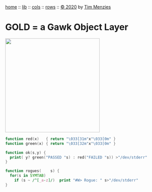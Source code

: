 <a name=top>&nbsp;<p>
<a href="https://github.com/timm/gold/blob/master/README.md#top">home</a> ::
<a href="https://github.com/timm/gold/blob/master/src/lib/README.md#top">lib</a> ::
<a href="https://github.com/timm/gold/blob/master/src/cols/README.md#top">cols</a> ::
<a href="https://github.com/timm/gold/blob/master/src/rows/README.md#top">rows</a> ::
<a href="http://github.com/timm/gold/blob/master/LICENSE.md#top">&copy; 2020</a> by <a href="http://menzies.us">Tim Menzies</a>
<h1> GOLD = a Gawk Object Layer</h1>
<img width=300 src="https://raw.githubusercontent.com/timm/gold/master/etc/img/auk.png">

```awk
function red(x)   { return "\033[31m"x"\033[0m" }
function green(x) { return "\033[32m"x"\033[0m" }

function ok(s,y) {
  print( y? green("PASSED "s) : red("FAILED "s)) >"/dev/stderr"
}

function rogues(    s) {
  for(s in SYMTAB) 
    if (s ~ /^[_a-z]/)  print "#W> Rogue: " s>"/dev/stderr"
}
```

